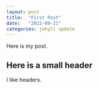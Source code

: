 ```yaml
---
layout: post
title:  "First Post"
date:   "2022-09-21"
categories: jekyll update
---
```

Here is my post.

## Here is a small header
I like headers.